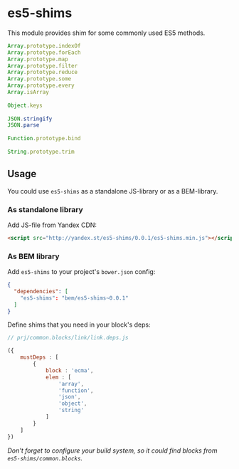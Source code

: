 es5-shims
=========

This module provides shim for some commonly used ES5 methods.

```js
Array.prototype.indexOf
Array.prototype.forEach
Array.prototype.map
Array.prototype.filter
Array.prototype.reduce
Array.prototype.some
Array.prototype.every
Array.isArray
  
Object.keys
  
JSON.stringify
JSON.parse
  
Function.prototype.bind
  
String.prototype.trim
```

## Usage

You could use `es5-shims` as a standalone JS-library or as a BEM-library.

### As standalone library

Add JS-file from Yandex CDN:

```html
<script src="http://yandex.st/es5-shims/0.0.1/es5-shims.min.js"></script>>
```

### As BEM library

Add `es5-shims` to your project's `bower.json` config:

```json
{
  "dependencies": [
    "es5-shims": "bem/es5-shims~0.0.1"
  ]
}
```

Define shims that you need in your block's deps:

```js
// prj/common.blocks/link/link.deps.js

({
    mustDeps : [
        {
            block : 'ecma',
            elem : [
                'array',
                'function',
                'json',
                'object',
                'string'
            ]
        }
    ]
})
```

*Don't forget to configure your build system, so it could find blocks from `es5-shims/common.blocks`.*

